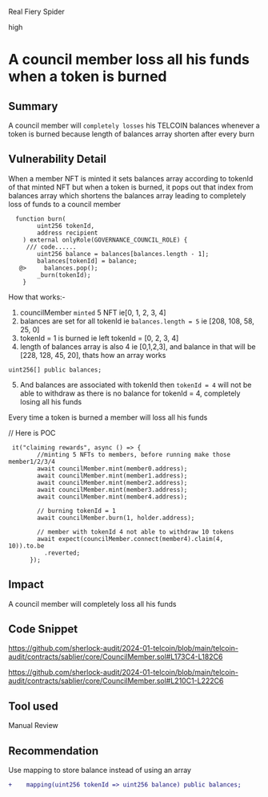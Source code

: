 Real Fiery Spider

high

# A council member loss all his funds when a token is burned

## Summary
A council member will `completely losses` his TELCOIN balances whenever a token is burned because length of balances array shorten after every burn

## Vulnerability Detail
When a member NFT is minted it sets balances array according to tokenId of that minted NFT but when a token is  burned, it pops out that index from balances array which shortens the balances array leading to completely loss of funds to a council member
```solidity
  function burn(
        uint256 tokenId,
        address recipient
    ) external onlyRole(GOVERNANCE_COUNCIL_ROLE) {
     /// code......
        uint256 balance = balances[balances.length - 1];
        balances[tokenId] = balance;
   @>     balances.pop();
        _burn(tokenId);
    }
```

How that works:-
1. councilMember `minted` 5 NFT ie[0, 1, 2, 3, 4]
2. balances are set for all tokenId ie `balances.length = 5` ie [208, 108, 58, 25, 0]
3. tokenId = 1 is burned ie left tokenId = [0, 2, 3, 4]
4. length of balances array is also 4 ie [0,1,2,3], and balance in that will be [228, 128, 45, 20], thats how an array works
```solidity
uint256[] public balances;
```
5. And balances are associated with tokenId then `tokenId = 4` will not be able to withdraw as there is no balance for tokenId = 4, completely losing all his funds

Every time a  token is burned a member will loss all his funds

// Here is POC
```solidity
 it("claiming rewards", async () => {
        //minting 5 NFTs to members, before running make those member1/2/3/4
        await councilMember.mint(member0.address);
        await councilMember.mint(member1.address);
        await councilMember.mint(member2.address);
        await councilMember.mint(member3.address);
        await councilMember.mint(member4.address);

        // burning tokenId = 1
        await councilMember.burn(1, holder.address);

        // member with tokenId 4 not able to withdraw 10 tokens
        await expect(councilMember.connect(member4).claim(4, 10)).to.be
          .reverted;
      });
```

## Impact
A council member will completely loss all his funds

## Code Snippet
https://github.com/sherlock-audit/2024-01-telcoin/blob/main/telcoin-audit/contracts/sablier/core/CouncilMember.sol#L173C4-L182C6

https://github.com/sherlock-audit/2024-01-telcoin/blob/main/telcoin-audit/contracts/sablier/core/CouncilMember.sol#L210C1-L222C6

## Tool used
Manual Review

## Recommendation
Use mapping to store balance instead of using an array
```diff
+    mapping(uint256 tokenId => uint256 balance) public balances;
```